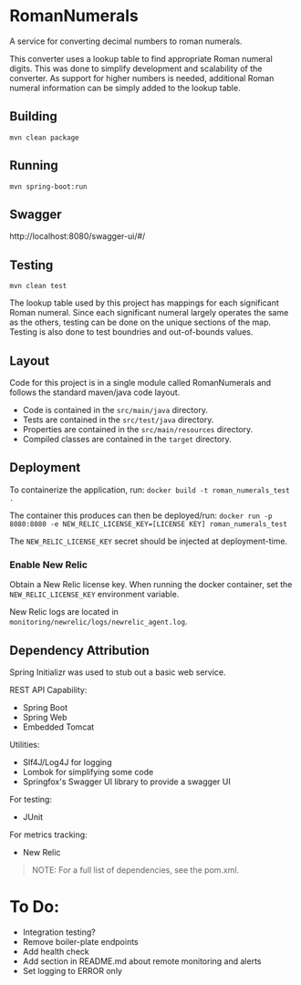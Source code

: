 # RomanNumerals
A service for converting decimal numbers to roman numerals.

This converter uses a lookup table to find appropriate Roman numeral digits. This was done to simplify development and scalability of the converter. As support for higher numbers is needed, additional Roman numeral information can be simply added to the lookup table.

## Building
```mvn clean package```

## Running
```mvn spring-boot:run```

## Swagger
http://localhost:8080/swagger-ui/#/

## Testing
```mvn clean test```

The lookup table used by this project has mappings for each significant Roman numeral. Since each significant numeral largely operates the same as the others, testing can be done on the unique sections of the map. Testing is also done to test boundries and out-of-bounds values.

## Layout
Code for this project is in a single module called RomanNumerals and follows the standard maven/java code layout.

* Code is contained in the `src/main/java` directory.
* Tests are contained in the `src/test/java` directory.
* Properties are contained in the `src/main/resources` directory.
* Compiled classes are contained in the `target` directory.

## Deployment
To containerize the application, run:
`docker build -t roman_numerals_test .`

The container this produces can then be deployed/run:
`docker run -p 8080:8080 -e NEW_RELIC_LICENSE_KEY=[LICENSE KEY] roman_numerals_test`

The `NEW_RELIC_LICENSE_KEY` secret should be injected at deployment-time.

### Enable New Relic
Obtain a New Relic license key. When running the docker container, set the `NEW_RELIC_LICENSE_KEY` environment variable.

New Relic logs are located in `monitoring/newrelic/logs/newrelic_agent.log`.

## Dependency Attribution
Spring Initializr was used to stub out a basic web service.

REST API Capability:
* Spring Boot
* Spring Web
* Embedded Tomcat

Utilities:
* Slf4J/Log4J for logging
* Lombok for simplifying some code
* Springfox's Swagger UI library to provide a swagger UI

For testing:
* JUnit

For metrics tracking:
* New Relic

> NOTE: For a full list of dependencies, see the pom.xml.

# To Do:
* Integration testing?
* Remove boiler-plate endpoints
* Add health check
* Add section in README.md about remote monitoring and alerts
* Set logging to ERROR only